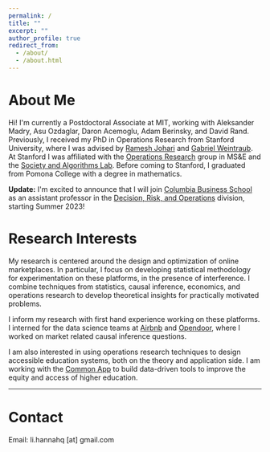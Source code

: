 ```yaml
---
permalink: /
title: ""
excerpt: ""
author_profile: true
redirect_from: 
  - /about/
  - /about.html
---
```


# About Me

Hi! I'm currently a Postdoctoral Associate at MIT, working with Aleksander Madry, Asu Ozdaglar, Daron Acemoglu, Adam Berinsky, and David Rand. Previously, I received my PhD in Operations Research from Stanford University, where I was advised by [Ramesh Johari](http://web.stanford.edu/~rjohari/) and [Gabriel Weintraub](https://gweintra.people.stanford.edu/). At Stanford I was affiliated with the [Operations Research](https://or.stanford.edu/) group in MS&E and the [Society and Algorithms Lab](https://soal.stanford.edu/). Before coming to Stanford, I graduated from Pomona College with a degree in mathematics. 

**Update:** I'm excited to announce that I will join [Columbia Business School](https://home.gsb.columbia.edu/) as an assistant professor in the [Decision, Risk, and Operations](https://www8.gsb.columbia.edu/faculty-research/divisions/decision-risk-operations) division, starting Summer 2023!

# Research Interests

My research is centered around the design and optimization of online marketplaces. In particular, I focus on developing statistical methodology for experimentation on these platforms, in the presence of interference. I combine techniques from statistics, causal inference, economics, and operations research to develop theoretical insights for practically motivated problems. 

I inform my research with first hand experience working on these platforms. I interned for the data science teams at [Airbnb](https://www.airbnb.com/) and [Opendoor](https://www.opendoor.com/), where I worked on market related causal inference questions. 

I am also interested in using operations research techniques to design accessible education systems, both on the theory and application side. I am working with the [Common App](https://www.commonapp.org/) to build data-driven tools to improve the equity and access of higher education. 


---

# Contact
Email: li.hannahq \[at\] gmail.com





